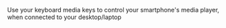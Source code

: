 Use your keyboard media keys to control your smartphone's media player, when connected to your desktop/laptop


